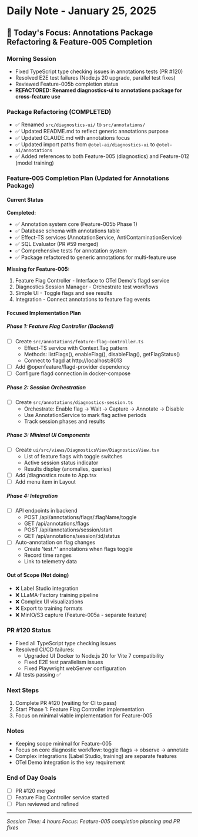 # Daily Note - January 25, 2025

## 🎯 Today's Focus: Annotations Package Refactoring & Feature-005 Completion

### Morning Session
- Fixed TypeScript type checking issues in annotations tests (PR #120)
- Resolved E2E test failures (Node.js 20 upgrade, parallel test fixes)
- Reviewed Feature-005b completion status
- **REFACTORED: Renamed diagnostics-ui to annotations package for cross-feature use**

### Package Refactoring (COMPLETED)
- ✅ Renamed `src/diagnostics-ui/` to `src/annotations/`
- ✅ Updated README.md to reflect generic annotations purpose
- ✅ Updated CLAUDE.md with annotations focus
- ✅ Updated import paths from `@otel-ai/diagnostics-ui` to `@otel-ai/annotations`
- ✅ Added references to both Feature-005 (diagnostics) and Feature-012 (model training)

### Feature-005 Completion Plan (Updated for Annotations Package)

#### Current Status
**Completed:**
- ✅ Annotation system core (Feature-005b Phase 1)
- ✅ Database schema with annotations table
- ✅ Effect-TS services (AnnotationService, AntiContaminationService)
- ✅ SQL Evaluator (PR #59 merged)
- ✅ Comprehensive tests for annotation system
- ✅ Package refactored to generic annotations for multi-feature use

**Missing for Feature-005:**
1. Feature Flag Controller - Interface to OTel Demo's flagd service
2. Diagnostics Session Manager - Orchestrate test workflows
3. Simple UI - Toggle flags and see results
4. Integration - Connect annotations to feature flag events

#### Focused Implementation Plan

##### Phase 1: Feature Flag Controller (Backend)
- [ ] Create `src/annotations/feature-flag-controller.ts`
  - Effect-TS service with Context.Tag pattern
  - Methods: listFlags(), enableFlag(), disableFlag(), getFlagStatus()
  - Connect to flagd at http://localhost:8013
- [ ] Add @openfeature/flagd-provider dependency
- [ ] Configure flagd connection in docker-compose

##### Phase 2: Session Orchestration
- [ ] Create `src/annotations/diagnostics-session.ts`
  - Orchestrate: Enable flag → Wait → Capture → Annotate → Disable
  - Use AnnotationService to mark flag active periods
  - Track session phases and results

##### Phase 3: Minimal UI Components
- [ ] Create `ui/src/views/DiagnosticsView/DiagnosticsView.tsx`
  - List of feature flags with toggle switches
  - Active session status indicator
  - Results display (anomalies, queries)
- [ ] Add /diagnostics route to App.tsx
- [ ] Add menu item in Layout

##### Phase 4: Integration
- [ ] API endpoints in backend
  - POST /api/annotations/flags/:flagName/toggle
  - GET /api/annotations/flags
  - POST /api/annotations/session/start
  - GET /api/annotations/session/:id/status
- [ ] Auto-annotation on flag changes
  - Create 'test.*' annotations when flags toggle
  - Record time ranges
  - Link to telemetry data

#### Out of Scope (Not doing)
- ❌ Label Studio integration
- ❌ LLaMA-Factory training pipeline
- ❌ Complex UI visualizations
- ❌ Export to training formats
- ❌ MinIO/S3 capture (Feature-005a - separate feature)

### PR #120 Status
- Fixed all TypeScript type checking issues
- Resolved CI/CD failures:
  - Upgraded UI Docker to Node.js 20 for Vite 7 compatibility
  - Fixed E2E test parallelism issues
  - Fixed Playwright webServer configuration
- All tests passing ✅

### Next Steps
1. Complete PR #120 (waiting for CI to pass)
2. Start Phase 1: Feature Flag Controller implementation
3. Focus on minimal viable implementation for Feature-005

### Notes
- Keeping scope minimal for Feature-005
- Focus on core diagnostic workflow: toggle flags → observe → annotate
- Complex integrations (Label Studio, training) are separate features
- OTel Demo integration is the key requirement

### End of Day Goals
- [ ] PR #120 merged
- [ ] Feature Flag Controller service started
- [ ] Plan reviewed and refined

---
*Session Time: 4 hours*
*Focus: Feature-005 completion planning and PR fixes*